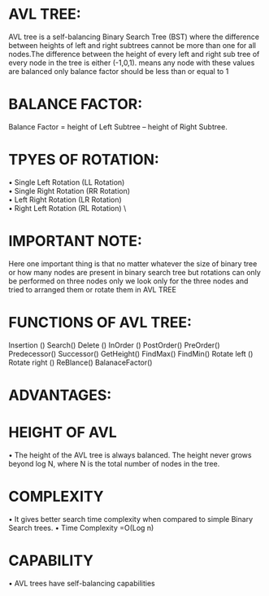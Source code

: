 # AVL TREE:
AVL tree is a self-balancing Binary Search Tree (BST) where the difference between heights of left and right subtrees cannot be more than one for all nodes.The difference between the height of every left and right sub tree of every node in the tree is either (-1,0,1). means any node with these values are balanced only  balance factor should be less than or equal to 1
# BALANCE FACTOR:
Balance Factor = height of Left Subtree – height of Right Subtree.
# TPYES OF ROTATION:
• Single Left Rotation (LL Rotation) \
•	Single Right Rotation (RR Rotation) \
•	Left Right Rotation (LR Rotation) \
•	Right Left Rotation (RL Rotation) \
# IMPORTANT NOTE:
Here one important thing is that no matter whatever the size of binary tree or how many nodes are present in binary search tree but rotations can only be performed on three nodes only we look only for the three nodes and tried to arranged them or rotate them in AVL TREE
# FUNCTIONS OF AVL TREE:
Insertion ()
Search()
Delete ()
InOrder ()
PostOrder()
PreOrder()
Predecessor()
Successor()
GetHeight()
FindMax()
FindMin()
Rotate left ()
Rotate right ()
ReBlance()
BalanaceFactor()
# ADVANTAGES:
# HEIGHT OF AVL
•	 The height of the AVL tree is always balanced. The height never grows beyond log N, where N is the total number of nodes in the tree.
# COMPLEXITY
•	It gives better search time complexity when compared to simple Binary Search trees.
•	Time Complexity =O(Log n)
# CAPABILITY
•	AVL trees have self-balancing capabilities

